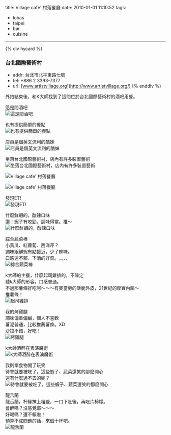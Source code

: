 title: Village cafe' 村落餐廳
date: 2010-01-01 11:10:52
tags:
- lohas
- taipei
- bar
- cuisine
---
{% div hycard %}
### 台北國際藝術村 ###
- addr: 台北市北平東路七號
- tel: +886 2 3393-7377
- url: [www.artistvillage.org](http://www.artistvillage.org/)
{% enddiv %}

外拍結束後，和K大師找到了這間位於台北國際藝術村的酒吧用餐。

這是間酒吧  
![這是間酒吧](http://farm3.static.flickr.com/2507/3744558460_c4db21ab59.jpg)

也有提供簡單的餐點  
![也有提供簡單的餐點](http://farm3.static.flickr.com/2651/3744591362_238afe8a8a.jpg)

店員是個英文流利的酷妹   
![店員是個英文流利的酷妹](http://farm4.static.flickr.com/3420/3743811703_0f6ea1dec6.jpg)

坐落台北國際藝術村，店內有許多裝置藝術  
![坐落台北國際藝術村，店內有許多裝置藝術](http://farm4.static.flickr.com/3421/3743782315_04e453c4a8.jpg)

![Village cafe' 村落餐廳](http://farm4.static.flickr.com/3467/3744569808_38a4de8296.jpg)

![Village cafe' 村落餐廳](http://farm3.static.flickr.com/2576/3743759145_bc25d1446a.jpg)

發現ET!  
![發現ET!](http://farm3.static.flickr.com/2524/3744559878_485c7b86b6.jpg)

什麼鮮蝦的，酸辣口味  
讚！蝦子有咬勁，調味得當。推～  
![什麼鮮蝦的，酸辣口味](http://farm4.static.flickr.com/3449/3744626418_25d9a9516b.jpg)

綜合蔬菜棒  
小黃瓜、紅蘿蔔、西洋芹？  
調味跟鮮蝦有點接近，少了辣味。  
口感還不賴，下酒的好菜。︿︿  
![綜合蔬菜棒](http://farm3.static.flickr.com/2595/3743827559_457faf1bc1.jpg)

k大師的主餐，什麼起司雞排的，不確定  
聽k大師的形容，口感普通。  
不過那薯條好吃阿～～～有麥當勞的酥脆外皮，21世紀的厚實內餡～  
推薯條！  
![起司雞排](http://farm4.static.flickr.com/3501/3744604886_b5ae584499.jpg)

我的烤雞腿  
調味偏重偏鹹，個人不喜歡  
薯泥普通，比較推薦薯條。XD  
沙拉不錯，好吃！  
![烤雞腿](http://farm3.static.flickr.com/2463/3744597390_87626cf89b.jpg)

k大師酒醉在表演魔術  
![k大師酒醉在表演魔術](http://farm3.static.flickr.com/2476/3743791937_139ece833b.jpg)

我則拿食物開了玩笑  
待會就要被吃了，這些蝦子、蔬菜還笑的那麼開心  
還有什麼過不去的呢？  
![待會就要被吃了，這些蝦子、蔬菜還笑的那麼開心](http://farm4.static.flickr.com/3535/3744610212_4e25750422.jpg)

龍舌蘭  
龍舌蘭，杯緣抹上粗鹽，一口下肚後，再吃片檸檬。  
會醉嗎？沒感覺耶～～～  
好喝嗎？還不賴啦！  
預算不成問題的話，來個十杯吧。  
![龍舌蘭](http://farm3.static.flickr.com/2581/3743820281_75f56472ac.jpg)
